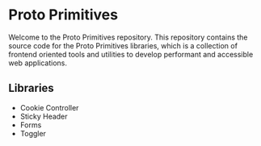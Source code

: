 # Proto Primitives

Welcome to the Proto Primitives repository. This repository contains the source code for the Proto Primitives libraries, which is a collection of frontend oriented tools and utilities to develop performant and accessible web applications.

## Libraries

- Cookie Controller
- Sticky Header
- Forms
- Toggler

